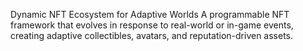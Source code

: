 Dynamic NFT Ecosystem for Adaptive Worlds
A programmable NFT framework that evolves in response to real-world or in-game events, creating adaptive collectibles, avatars, and reputation-driven assets.
